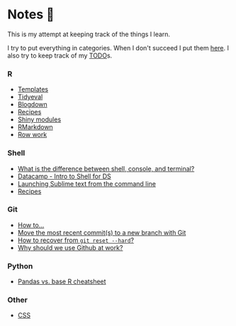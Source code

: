 # Notes :notebook:
This is my attempt at keeping track of the things I learn.

I try to put everything in categories. When I don't succeed I put them [here](random.md). I also try to keep track of my [TODO](TODO.md)s.

### R
- [Templates](R/templates.md)
- [Tidyeval](R/tidyeval.md)
- [Blogdown](R/blogdown.md)
- [Recipes](R/recipes.md)
- [Shiny modules](R/shiny-modules.md)
- [RMarkdown](R/rmarkdown.md)
- [Row work](R/row-work.md)

### Shell
- [What is the difference between shell, console, and terminal?](https://superuser.com/questions/144666/what-is-the-difference-between-shell-console-and-terminal)
- [Datacamp - Intro to Shell for DS](Shell/datacamp.md)
- [Launching Sublime text from the command line](Shell/sublime-setup.md)
- [Recipes](Shell/recipes.md)

### Git
- [How to...](Git/howto.md)
- [Move the most recent commit(s) to a new branch with Git](https://stackoverflow.com/questions/1628563/move-the-most-recent-commits-to-a-new-branch-with-git)
- [How to recover from `git reset --hard`?](Git/lessons.md)
- [Why should we use Github at work?](Git/why.md)

### Python
- [Pandas vs. base R cheatsheet](https://pandas.pydata.org/pandas-docs/stable/comparison_with_r.html)

### Other
- [CSS](css.md)
